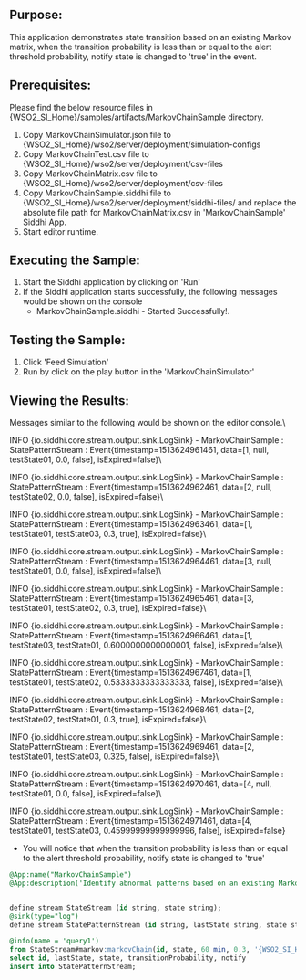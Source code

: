 

## Purpose:
This application demonstrates state transition based on an existing Markov matrix, when the transition probability is less than or equal to the alert threshold probability, notify state is changed to 'true' in the event.

## Prerequisites:
Please find the below resource files in {WSO2_SI_Home}/samples/artifacts/MarkovChainSample directory.

1) Copy MarkovChainSimulator.json file to {WSO2_SI_Home}/wso2/server/deployment/simulation-configs
2) Copy MarkovChainTest.csv file to {WSO2_SI_Home}/wso2/server/deployment/csv-files
3) Copy MarkovChainMatrix.csv file to {WSO2_SI_Home}/wso2/server/deployment/csv-files
4) Copy MarkovChainSample.siddhi file to {WSO2_SI_Home}/wso2/server/deployment/siddhi-files/ and replace the absolute file path for MarkovChainMatrix.csv in 'MarkovChainSample' Siddhi App.
5) Start editor runtime.

## Executing the Sample:
1) Start the Siddhi application by clicking on 'Run'
2) If the Siddhi application starts successfully, the following messages would be shown on the console
    * MarkovChainSample.siddhi - Started Successfully!.

## Testing the Sample:
1) Click 'Feed Simulation'
2) Run by click on the play button in the 'MarkovChainSimulator'

## Viewing the Results:
Messages similar to the following would be shown on the editor console.\

INFO {io.siddhi.core.stream.output.sink.LogSink} - MarkovChainSample : StatePatternStream : Event{timestamp=1513624961461, data=[1, null, testState01, 0.0, false], isExpired=false}\

INFO {io.siddhi.core.stream.output.sink.LogSink} - MarkovChainSample : StatePatternStream : Event{timestamp=1513624962461, data=[2, null, testState02, 0.0, false], isExpired=false}\

INFO {io.siddhi.core.stream.output.sink.LogSink} - MarkovChainSample : StatePatternStream : Event{timestamp=1513624963461, data=[1, testState01, testState03, 0.3, true], isExpired=false}\

INFO {io.siddhi.core.stream.output.sink.LogSink} - MarkovChainSample : StatePatternStream : Event{timestamp=1513624964461, data=[3, null, testState01, 0.0, false], isExpired=false}\

INFO {io.siddhi.core.stream.output.sink.LogSink} - MarkovChainSample : StatePatternStream : Event{timestamp=1513624965461, data=[3, testState01, testState02, 0.3, true], isExpired=false}\

INFO {io.siddhi.core.stream.output.sink.LogSink} - MarkovChainSample : StatePatternStream : Event{timestamp=1513624966461, data=[1, testState03, testState01, 0.6000000000000001, false], isExpired=false}\

INFO {io.siddhi.core.stream.output.sink.LogSink} - MarkovChainSample : StatePatternStream : Event{timestamp=1513624967461, data=[1, testState01, testState02, 0.5333333333333333, false], isExpired=false}\

INFO {io.siddhi.core.stream.output.sink.LogSink} - MarkovChainSample : StatePatternStream : Event{timestamp=1513624968461, data=[2, testState02, testState01, 0.3, true], isExpired=false}\

INFO {io.siddhi.core.stream.output.sink.LogSink} - MarkovChainSample : StatePatternStream : Event{timestamp=1513624969461, data=[2, testState01, testState03, 0.325, false], isExpired=false}\

INFO {io.siddhi.core.stream.output.sink.LogSink} - MarkovChainSample : StatePatternStream : Event{timestamp=1513624970461, data=[4, null, testState01, 0.0, false], isExpired=false}\

INFO {io.siddhi.core.stream.output.sink.LogSink} - MarkovChainSample : StatePatternStream : Event{timestamp=1513624971461, data=[4, testState01, testState03, 0.45999999999999996, false], isExpired=false}

* You will notice that when the transition probability is less than or equal to the alert threshold probability, notify state is changed to 'true'

```sql
@App:name("MarkovChainSample")
@App:description('Identify abnormal patterns based on an existing Markov matrix.')


define stream StateStream (id string, state string);
@sink(type="log")
define stream StatePatternStream (id string, lastState string, state string, transitionProbability double, notify bool);

@info(name = 'query1')
from StateStream#markov:markovChain(id, state, 60 min, 0.3, '{WSO2_SI_Home}/wso2/editor/deployment/csv-files/MarkovChainMatrix.csv', false)
select id, lastState, state, transitionProbability, notify
insert into StatePatternStream;
```
